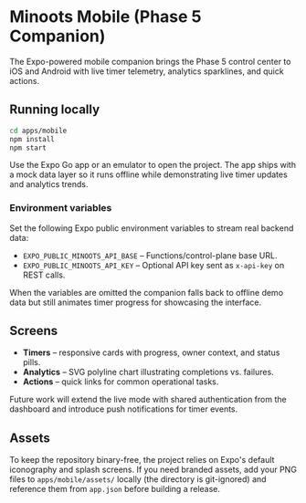 # Minoots Mobile (Phase 5 Companion)

The Expo-powered mobile companion brings the Phase 5 control center to iOS and Android with live timer telemetry, analytics sparklines, and quick actions.

## Running locally

```bash
cd apps/mobile
npm install
npm start
```

Use the Expo Go app or an emulator to open the project. The app ships with a mock data layer so it runs offline while demonstrating live timer updates and analytics trends.

### Environment variables

Set the following Expo public environment variables to stream real backend data:

- `EXPO_PUBLIC_MINOOTS_API_BASE` – Functions/control-plane base URL.
- `EXPO_PUBLIC_MINOOTS_API_KEY` – Optional API key sent as `x-api-key` on REST calls.

When the variables are omitted the companion falls back to offline demo data but still animates timer progress for showcasing the interface.

## Screens

- **Timers** – responsive cards with progress, owner context, and status pills.
- **Analytics** – SVG polyline chart illustrating completions vs. failures.
- **Actions** – quick links for common operational tasks.

Future work will extend the live mode with shared authentication from the dashboard and introduce push notifications for timer events.

## Assets

To keep the repository binary-free, the project relies on Expo's default iconography and splash screens. If you need branded assets, add your PNG files to `apps/mobile/assets/` locally (the directory is git-ignored) and reference them from `app.json` before building a release.
